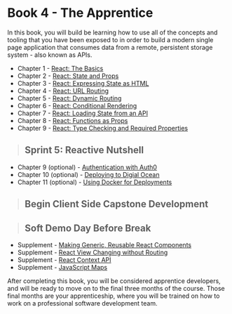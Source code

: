 # Book 4 - The Apprentice

In this book, you will build be learning how to use all of the concepts and tooling that you have been exposed to in order to build a modern single page application that consumes data from a remote, persistent storage system - also known as APIs.

* Chapter 1 - [React: The Basics](./chapters/REACT_BASICS.md)
* Chapter 2 - [React: State and Props](./chapters/COMPONENT_STATE_PROPS.md)
* Chapter 3 - [React: Expressing State as HTML](./chapters/REACT_STATE_EXPRESSION.md)
* Chapter 4 - [React: URL Routing](./chapters/REACT_ROUTING.md)
* Chapter 5 - [React: Dynamic Routing](./chapters/REACT_DYNAMIC_ROUTING.md)
* Chapter 6 - [React: Conditional Rendering](./chapters/REACT_CONDITIONAL_RENDERING.md)
* Chapter 7 - [React: Loading State from an API](./chapters/REACT_INITIAL_STATE.md)
* Chapter 8 - [React: Functions as Props](./chapters/FUNCTIONS_AS_PROPS.md)
* Chapter 9 - [React: Type Checking and Required Properties](./chapters/REACT_TYPE_CHECKING.md)

> ## Sprint 5: Reactive Nutshell

* Chapter 9 (optional) - [Authentication with Auth0](https://auth0.com/blog/reactjs-authentication-tutorial/)
* Chapter 10 (optional) - [Deploying to Digial Ocean](./chapters/DIGITAL_OCEAN.md)
* Chapter 11 (optional) - [Using Docker for Deployments](./chapters/DOCKER_INTRO.md)

> ## **Begin Client Side Capstone Development**

> ## Soft Demo Day Before Break

* Supplement - [Making Generic, Reusable React Components](./chapters/REACT_REUSABLE_COMPONENTS.md)
* Supplement - [React View Changing without Routing](./chapters/REACT_DYNAMIC_ROUTING.md)
* Supplement - [React Context API](./chapters/REACT_CONTEXT_API.md)
* Supplement - [JavaScript Maps](./chapters/JS_MAPS.md)

After completing this book, you will be considered apprentice developers, and will be ready to move on to the final three months of the course. Those final months are your apprenticeship, where you will be trained on how to work on a professional software development team.
